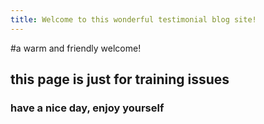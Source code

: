```yaml
---
title: Welcome to this wonderful testimonial blog site!
---
```

#a warm and friendly welcome!
## this page is just for training issues
### have a nice day, enjoy yourself
